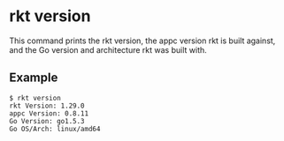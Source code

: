 # rkt version

This command prints the rkt version, the appc version rkt is built against, and the Go version and architecture rkt was built with.

## Example

```
$ rkt version
rkt Version: 1.29.0
appc Version: 0.8.11
Go Version: go1.5.3
Go OS/Arch: linux/amd64
